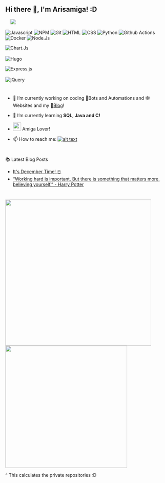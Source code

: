 ## Hi there 👋, I'm Arisamiga! :D

&nbsp;&nbsp;&nbsp; <img src="https://i.imgur.com/usxXcd9.gif">

![Javascript](https://img.shields.io/badge/-Javascript-f0db4f?logo=javascript&logoColor=white) 
![NPM](https://img.shields.io/badge/-NPM-CB3837?logo=npm&logoColor=white)
![Git](https://img.shields.io/badge/-Git-F05032?logo=git&logoColor=white)
![HTML](https://img.shields.io/badge/-HTML5-f06529?logo=html5&logoColor=white) 
![CSS](https://img.shields.io/badge/CSS3-1572B6?logo=css3&logoColor=white) 
![Python](https://img.shields.io/badge/-Python-4B8BBE?logo=python&logoColor=white) 
![Github Actions](https://img.shields.io/badge/-Github_Actions-2088FF?logo=github-actions&logoColor=white)
![Docker](https://img.shields.io/badge/-Docker-46a2f1?logo=docker&logoColor=white) 
![Node.Js](https://img.shields.io/badge/Node.js-43853D?logo=node.js&logoColor=white)

![Chart.Js](https://img.shields.io/badge/chart.js-F5788D.svg?logo=chart.js&logoColor=white) &nbsp;&nbsp;&nbsp;&nbsp;&nbsp;&nbsp;&nbsp;&nbsp;&nbsp;&nbsp;&nbsp;&nbsp;&nbsp;&nbsp;&nbsp;&nbsp;&nbsp;&nbsp;&nbsp;&nbsp;&nbsp;&nbsp;&nbsp;&nbsp;&nbsp;&nbsp;&nbsp;&nbsp;&nbsp;&nbsp;&nbsp;&nbsp;&nbsp;&nbsp;&nbsp;&nbsp;&nbsp;&nbsp;&nbsp;&nbsp;&nbsp;&nbsp;&nbsp;&nbsp;&nbsp;&nbsp;&nbsp;&nbsp;&nbsp;&nbsp;&nbsp;&nbsp;&nbsp;&nbsp;&nbsp;&nbsp;&nbsp;&nbsp;&nbsp;&nbsp;&nbsp;&nbsp;&nbsp;&nbsp;&nbsp;&nbsp;&nbsp;&nbsp;&nbsp;&nbsp;&nbsp;&nbsp;&nbsp;&nbsp;&nbsp;&nbsp;&nbsp;&nbsp;&nbsp;&nbsp;&nbsp;&nbsp;&nbsp;&nbsp;&nbsp;&nbsp;&nbsp;&nbsp;&nbsp;&nbsp;&nbsp;&nbsp;&nbsp;&nbsp;&nbsp;&nbsp;&nbsp;&nbsp;&nbsp;&nbsp;&nbsp;&nbsp;&nbsp;&nbsp;&nbsp;&nbsp;&nbsp;&nbsp;&nbsp;&nbsp;&nbsp;&nbsp;&nbsp;&nbsp;&nbsp;&nbsp;&nbsp;&nbsp;&nbsp;&nbsp;&nbsp;&nbsp; 
![Hugo](https://img.shields.io/badge/Hugo-black.svg?logo=Hugo)

![Express.js](https://img.shields.io/badge/express.js-%23404d59.svg?logo=express&logoColor=%2361DAFB) 
&nbsp;&nbsp;&nbsp;&nbsp;&nbsp;&nbsp;&nbsp;&nbsp;&nbsp;&nbsp;&nbsp;&nbsp;&nbsp;&nbsp;&nbsp;&nbsp;&nbsp;&nbsp;&nbsp;&nbsp;&nbsp;&nbsp;&nbsp;&nbsp;&nbsp;&nbsp;&nbsp;&nbsp;&nbsp;&nbsp;&nbsp;&nbsp;&nbsp;&nbsp;&nbsp;&nbsp;&nbsp;&nbsp;&nbsp;&nbsp;&nbsp;&nbsp;&nbsp;&nbsp;&nbsp;&nbsp;&nbsp;&nbsp;&nbsp;&nbsp;&nbsp;&nbsp;&nbsp;&nbsp;&nbsp;&nbsp;&nbsp;&nbsp;&nbsp;&nbsp;&nbsp;&nbsp;&nbsp;&nbsp;&nbsp;&nbsp;&nbsp;&nbsp;&nbsp;&nbsp;&nbsp;&nbsp;&nbsp;&nbsp;&nbsp;&nbsp;&nbsp;&nbsp;&nbsp;&nbsp;&nbsp;&nbsp;&nbsp;&nbsp;&nbsp;&nbsp;&nbsp;&nbsp;&nbsp;&nbsp;&nbsp;&nbsp;&nbsp;&nbsp;&nbsp;&nbsp;&nbsp;&nbsp;&nbsp;&nbsp;&nbsp;&nbsp;&nbsp;&nbsp;&nbsp;&nbsp;&nbsp;&nbsp;&nbsp;&nbsp;&nbsp;&nbsp;&nbsp;&nbsp;&nbsp;&nbsp;&nbsp; 
![jQuery](https://img.shields.io/badge/jquery-%230769AD.svg?logo=jquery&logoColor=white)

[1.2]: http://i.imgur.com/wWzX9uB.png (Twitter)

[1]: https://twitter.com/arisamiga_
#
- 🔭 I’m currently working on coding 🤖Bots and Automations and 🕸️Websites and my 📝[Blog](https://blog.arisamiga.rocks/)!

- 🌱 I’m currently learning **SQL, Java and C!**

-  <img src="https://i.imgur.com/9NhAizF.gif" width="25" height="25"> Amiga Lover!

- 📫 How to reach me: [![alt text][1.2]][1]

#
📚  Latest Blog Posts

<!-- BLOG-POST-LIST:START -->
- [It&#39;s December Time! ☃️](https://blog.arisamiga.rocks/post/december/)
- [“Working hard is important. But there is something that matters more, believing yourself.” - Harry Potter](https://blog.arisamiga.rocks/post/quote34/)
<!-- BLOG-POST-LIST:END -->

#

<img src="https://arisamigastats.vercel.app/api?username=Arisamiga" width=455></img>
<img src="https://arisamigastats.vercel.app/api/top-langs?username=Arisamiga&show_icons=true&layout=compact" width=380></img>

^ This calculates the private repositories :D
